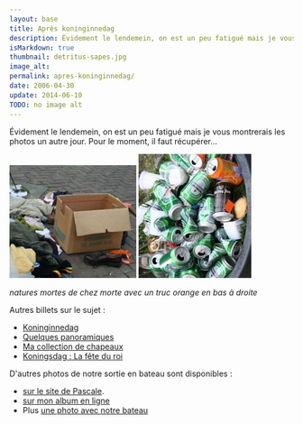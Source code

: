 ```yaml
---
layout: base
title: Après koninginnedag
description: Évidement le lendemein, on est un peu fatigué mais je vous montrerais les photos un autre jour. Pour le moment, il faut récupérer...
isMarkdown: true
thumbnail: detritus-sapes.jpg
image_alt: 
permalink: apres-koninginnedag/
date: 2006-04-30
update: 2014-06-10
TODO: no image alt 
---
```


Évidement le lendemein, on est un peu fatigué mais je vous montrerais les photos un autre jour. Pour le moment, il faut récupérer...

![](detritus-sapes.jpg) ![](detritus-heineken.jpg)


*natures mortes de chez morte avec un truc orange en bas à droite*

Autres billets sur le sujet :
* [Koninginnedag](/koninginnedag)
* [Quelques panoramiques](/pas-de-fete-du-travail)
* [Ma collection de chapeaux](/hoeden)
* [Koningsdag : La fête du roi](/Premier-Koningsdag)

D'autres photos de notre sortie en bateau sont disponibles :


* [sur le site de Pascale](http://www.xs4all.nl/~jlhkrans/Reine_2006/).
* [sur mon album en ligne](http://alix.guillard.fr/phototeque/view_album.php?set_albumName=konninginnedag-2006)
* Plus [une photo avec notre bateau](http://harple.com/family/photos/netherlands/steve-in-nederland/steve-in-nederland-Pages/Image30.html)